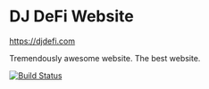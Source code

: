 DJ DeFi Website
==============

https://djdefi.com

Tremendously awesome website. The best website.

[![Build Status](https://travis-ci.org/djdefi/djdefi.com.svg?branch=gh-pages)](https://travis-ci.org/djdefi/djdefi.com)
